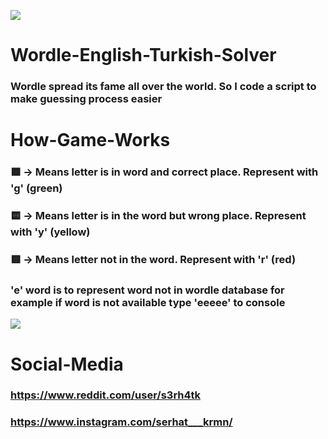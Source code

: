 <img src="https://www.nytimes.com/games/wordle/images/NYT-Wordle-Meta.png"></img>
# Wordle-English-Turkish-Solver

### Wordle spread its fame all over the world. So I code a script to make guessing process easier 

# How-Game-Works
### 🟩 -> Means letter is in word and correct place. Represent with 'g' (green) 
### 🟨 -> Means letter is in the word but wrong place. Represent with 'y' (yellow) 
### 🟥 -> Means letter not in the word. Represent with 'r' (red)
### 'e' word is to represent word not in wordle database for example if word is not available type 'eeeee' to console


<img src="https://user-images.githubusercontent.com/90270116/156395368-4810df50-ccda-4e59-a370-672c30e04c6c.png"></img>
# Social-Media
### https://www.reddit.com/user/s3rh4tk
### https://www.instagram.com/serhat___krmn/

